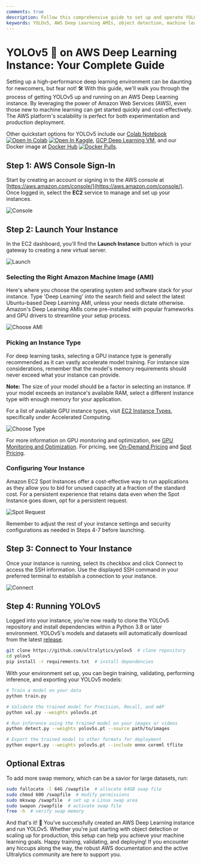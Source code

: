 ```yaml
---
comments: true
description: Follow this comprehensive guide to set up and operate YOLOv5 on an AWS Deep Learning instance for object detection tasks. Get started with model training and deployment.
keywords: YOLOv5, AWS Deep Learning AMIs, object detection, machine learning, AI, model training, instance setup, Ultralytics
---
```


# YOLOv5 🚀 on AWS Deep Learning Instance: Your Complete Guide

Setting up a high-performance deep learning environment can be daunting for newcomers, but fear not! 🛠️ With this guide, we'll walk you through the process of getting YOLOv5 up and running on an AWS Deep Learning instance. By leveraging the power of Amazon Web Services (AWS), even those new to machine learning can get started quickly and cost-effectively. The AWS platform's scalability is perfect for both experimentation and production deployment.

Other quickstart options for YOLOv5 include our [Colab Notebook](https://colab.research.google.com/github/ultralytics/yolov5/blob/master/tutorial.ipynb) <a href="https://colab.research.google.com/github/ultralytics/yolov5/blob/master/tutorial.ipynb"><img src="https://colab.research.google.com/assets/colab-badge.svg" alt="Open In Colab"></a> <a href="https://www.kaggle.com/ultralytics/yolov5"><img src="https://kaggle.com/static/images/open-in-kaggle.svg" alt="Open In Kaggle"></a>, [GCP Deep Learning VM](https://docs.ultralytics.com/yolov5/environments/google_cloud_quickstart_tutorial), and our Docker image at [Docker Hub](https://hub.docker.com/r/ultralytics/yolov5) <a href="https://hub.docker.com/r/ultralytics/yolov5"><img src="https://img.shields.io/docker/pulls/ultralytics/yolov5?logo=docker" alt="Docker Pulls"></a>.

## Step 1: AWS Console Sign-In

Start by creating an account or signing in to the AWS console at [https://aws.amazon.com/console/](https://aws.amazon.com/console/). Once logged in, select the **EC2** service to manage and set up your instances.

![Console](https://user-images.githubusercontent.com/26833433/106323804-debddd00-622c-11eb-997f-b8217dc0e975.png)

## Step 2: Launch Your Instance

In the EC2 dashboard, you'll find the **Launch Instance** button which is your gateway to creating a new virtual server.

![Launch](https://user-images.githubusercontent.com/26833433/106323950-204e8800-622d-11eb-915d-5c90406973ea.png)

### Selecting the Right Amazon Machine Image (AMI)

Here's where you choose the operating system and software stack for your instance. Type 'Deep Learning' into the search field and select the latest Ubuntu-based Deep Learning AMI, unless your needs dictate otherwise. Amazon's Deep Learning AMIs come pre-installed with popular frameworks and GPU drivers to streamline your setup process.

![Choose AMI](https://user-images.githubusercontent.com/26833433/106326107-c9e34880-6230-11eb-97c9-3b5fc2f4e2ff.png)

### Picking an Instance Type

For deep learning tasks, selecting a GPU instance type is generally recommended as it can vastly accelerate model training. For instance size considerations, remember that the model's memory requirements should never exceed what your instance can provide.

**Note:** The size of your model should be a factor in selecting an instance. If your model exceeds an instance's available RAM, select a different instance type with enough memory for your application.

For a list of available GPU instance types, visit [EC2 Instance Types](https://aws.amazon.com/ec2/instance-types/), specifically under Accelerated Computing.

![Choose Type](https://user-images.githubusercontent.com/26833433/106324624-52141e80-622e-11eb-9662-1a376d9c887d.png)

For more information on GPU monitoring and optimization, see [GPU Monitoring and Optimization](https://docs.aws.amazon.com/dlami/latest/devguide/tutorial-gpu.html). For pricing, see [On-Demand Pricing](https://aws.amazon.com/ec2/pricing/on-demand/) and [Spot Pricing](https://aws.amazon.com/ec2/spot/pricing/).

### Configuring Your Instance

Amazon EC2 Spot Instances offer a cost-effective way to run applications as they allow you to bid for unused capacity at a fraction of the standard cost. For a persistent experience that retains data even when the Spot Instance goes down, opt for a persistent request.

![Spot Request](https://user-images.githubusercontent.com/26833433/106324835-ac14e400-622e-11eb-8853-df5ec9b16dfc.png)

Remember to adjust the rest of your instance settings and security configurations as needed in Steps 4-7 before launching.

## Step 3: Connect to Your Instance

Once your instance is running, select its checkbox and click Connect to access the SSH information. Use the displayed SSH command in your preferred terminal to establish a connection to your instance.

![Connect](https://user-images.githubusercontent.com/26833433/106325530-cf8c5e80-622f-11eb-9f64-5b313a9d57a1.png)

## Step 4: Running YOLOv5

Logged into your instance, you're now ready to clone the YOLOv5 repository and install dependencies within a Python 3.8 or later environment. YOLOv5's models and datasets will automatically download from the latest [release](https://github.com/ultralytics/yolov5/releases).

```bash
git clone https://github.com/ultralytics/yolov5  # clone repository
cd yolov5
pip install -r requirements.txt  # install dependencies
```

With your environment set up, you can begin training, validating, performing inference, and exporting your YOLOv5 models:

```bash
# Train a model on your data
python train.py

# Validate the trained model for Precision, Recall, and mAP
python val.py --weights yolov5s.pt

# Run inference using the trained model on your images or videos
python detect.py --weights yolov5s.pt --source path/to/images

# Export the trained model to other formats for deployment
python export.py --weights yolov5s.pt --include onnx coreml tflite
```

## Optional Extras

To add more swap memory, which can be a savior for large datasets, run:

```bash
sudo fallocate -l 64G /swapfile  # allocate 64GB swap file
sudo chmod 600 /swapfile  # modify permissions
sudo mkswap /swapfile  # set up a Linux swap area
sudo swapon /swapfile  # activate swap file
free -h  # verify swap memory
```

And that's it! 🎉 You've successfully created an AWS Deep Learning instance and run YOLOv5. Whether you're just starting with object detection or scaling up for production, this setup can help you achieve your machine learning goals. Happy training, validating, and deploying! If you encounter any hiccups along the way, the robust AWS documentation and the active Ultralytics community are here to support you.
